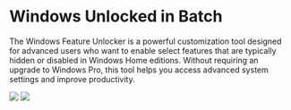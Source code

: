 
# Windows Unlocked in Batch

The Windows Feature Unlocker is a powerful customization tool designed for advanced users who want to enable select features that are typically hidden or disabled in Windows Home editions. Without requiring an upgrade to Windows Pro, this tool helps you access advanced system settings and improve productivity.

  <a href="https://www.microsoft.com/de-de/software-download/windows10"><img src="https://ziadoua.github.io/m3-Markdown-Badges/badges/Windows10/windows101.svg" /></a>
  <a href="https://www.microsoft.com/de-de/software-download/windows11"><img src="https://ziadoua.github.io/m3-Markdown-Badges/badges/Windows11/windows111.svg" /></a>

